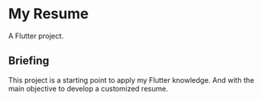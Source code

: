 # My Resume

A Flutter project.

## Briefing

This project is a starting point to apply my Flutter knowledge.
And with the main objective to develop a customized resume.

